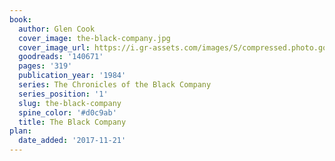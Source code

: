 ```yaml
---
book:
  author: Glen Cook
  cover_image: the-black-company.jpg
  cover_image_url: https://i.gr-assets.com/images/S/compressed.photo.goodreads.com/books/1389929874l/140671.jpg
  goodreads: '140671'
  pages: '319'
  publication_year: '1984'
  series: The Chronicles of the Black Company
  series_position: '1'
  slug: the-black-company
  spine_color: '#d0c9ab'
  title: The Black Company
plan:
  date_added: '2017-11-21'
---
```

